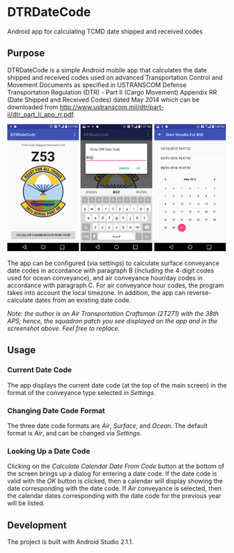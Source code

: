 # DTRDateCode
Android app for calculating TCMD date shipped and received codes

## Purpose

DTRDateCode is a simple Android mobile app that calculates the date shipped and received codes used on advanced Transportation Control and Movement Documents as specified in USTRANSCOM Defense Transportation Regulation (DTR) - Part II (Cargo Movement) Appendix RR (Date Shipped and Received Codes) dated May 2014 which can be downloaded from http://www.ustranscom.mil/dtr/part-ii/dtr_part_ii_app_rr.pdf. 

![ScreenShot](dtrdatecode_screenshot.png)

The app can be configured (via settings) to calculate surface conveyance date codes in accordance with paragraph B (including the 4-digit codes used for ocean conveyance), and air conveyance hour/day codes in accordance with paragraph C. For air conveyance hour codes, the program takes into account the local timezone. In addition, the app can reverse-calculate dates from an existing date code.

*Note: the author is an Air Transportation Craftsman (2T271) with the 38th APS; hence, the squadron patch you see displayed on the app and in the screenshot above. Feel free to replace.*

## Usage

### Current Date Code

The app displays the current date code (at the top of the main screen) in the format of the conveyance type selected in *Settings*.

### Changing Date Code Format

The three date code formats are *Air*, *Surface*, and *Ocean*. The default format is *Air*, and can be changed via *Settings*.

### Looking Up a Date Code

Clicking on the *Calculate Calendar Date From Code* button at the bottom of the screen brings up a dialog for entering a date code. If the date code is valid with the *OK* button is clicked, then a calendar will display showing the date corresponding with the date code. If *Air* conveyance is selected, then the calendar dates corresponding with the date code for the previous year will be listed.

## Development

The project is built with Android Studio 2.1.1.
